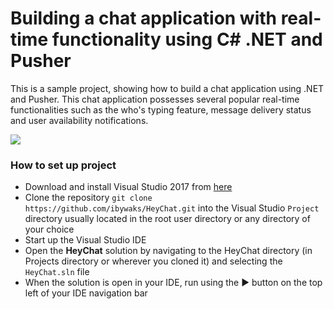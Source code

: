 # Building a chat application with real-time functionality using C# .NET and Pusher

This is a sample project, showing how to build a chat application using .NET and Pusher. This chat application possesses several popular real-time functionalities such as the who's typing feature, message delivery status and user availability notifications.

![](https://d2mxuefqeaa7sj.cloudfront.net/s_E58012E74D3E5C5A609AA9D1CE0902B3F4FDDCE3646A4AFF843D5AF24BB9E02C_1508188979554_heychat.gif)

### How to set up project

* Download and install Visual Studio 2017 from [here](https://www.visualstudio.com/downloads/)
* Clone the repository `git clone https://github.com/ibywaks/HeyChat.git` into the Visual Studio `Project` directory usually located in the root user directory or any directory of your choice
* Start up the Visual Studio IDE
* Open the **HeyChat** solution by navigating to the HeyChat directory (in Projects directory or wherever you cloned it) and selecting the `HeyChat.sln` file
* When the solution is open in your IDE, run using the ▶ button on the top left of your IDE navigation bar
